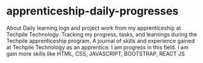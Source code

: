 # apprenticeship-daily-progresses

About Daily learning logs and project work from my apprenticeship at Techpile Technology. Tracking my progress, tasks, and learnings during the Techpile apprenticeship program. A journal of skills and experience gained at Techpile Technology as an apprentice.
I am progress in this field.
I am gain more skills like HTML, CSS, JAVASCRIPT, BOOTSTRAP, REACT JS